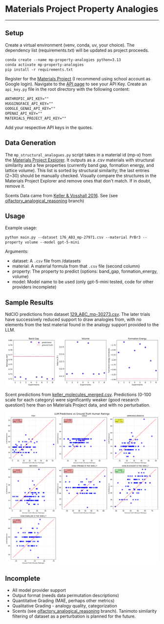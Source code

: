 # Materials Project Property Analogies
---------------------
## Setup

Create a virtual environment (venv, conda, uv, your choice).
The dependency list (requirements.txt) will be updated as project proceeds.

```
conda create --name mp-property-analogies python=3.13
conda activate mp-property-analogies
pip install -r requirements.txt
```

Register for the [Materials Project](https://next-gen.materialsproject.org/) (I recommend using school account as Google login).
Navigate to the [API page](https://next-gen.materialsproject.org/api) to see your API Key.
Create an `api_key.py` file in the root directory with the following content:

```
ANTHROPIC_API_KEY=""
HUGGINGFACE_API_KEY=""
GOOGLE_GENAI_API_KEY=""
OPENAI_API_KEY=""
MATERIALS_PROJECT_API_KEY=""
```

Add your respective API keys in the quotes.

## Data Generation

The `mp_structural_analogues.py` script takes in a material id (mp-x) from the [Materials Project Explorer](https://next-gen.materialsproject.org/materials). It outputs as a .csv materials with structural similarity and a few properties (currently band gap, formation energy, and lattice volume). This list is sorted by structural similarity; the last entries (2~30) should be manually checked. Visually compare the structures in the Materials Project Explorer and remove ones that don't match. If in doubt, remove it.

Scents Data came from [Keller & Vosshall 2016](https://bmcneurosci.biomedcentral.com/articles/10.1186/s12868-016-0287-2). See (see [olfactory_analogical_reasoning](https://github.com/ahaibel/mp-property-analogies/tree/olfactory_analogical_reasoning) branch)

## Usage
Example usage:

```
python main.py --dataset 176_AB3_mp-27971.csv --material PrBr3 --property volume --model gpt-5-mini
```

Arguments:
- dataset: A `.csv` file from /datasets
- material: A material formula from that `.csv` file (second column)
- property: The property to predict (options: band_gap, formation_energy, volume)
- model: Model name to be used (only gpt-5-mini tested, code for other providers incomplete)

## Sample Results
NdClO predictions from dataset [129_ABC_mp-30273.csv](https://github.com/ahaibel/mp-property-analogies/blob/main/datasets/129_ABC_mp-30273.csv). The later trials have successively reduced support to draw analogies from, with no elements from the test material found in the analogy support provided to the LLM.

![alt text](https://raw.githubusercontent.com/ahaibel/mp-property-analogies/refs/heads/main/NdClO_sample_results.png "Sample NdClO Predictions")

Scent predictions from [keller_molecules_merged.csv](https://github.com/ahaibel/mp-property-analogies/blob/olfactory_analogical_reasoning/keller_molecules_merged.csv). Predictions (0-100 scale for each category) were significantly weaker (good research question!) here than on Materials Project data, and with no perturbation.

![alt text](https://raw.githubusercontent.com/ahaibel/mp-property-analogies/refs/heads/main/scents_score_sample_results.png "Sample Scent Predictions")

## Incomplete
- All model provider support
- Output format (needs data permutation descriptions)
- Quantitative Grading (MAE, perhaps other metrics)
- Qualitative Grading - analogy quality, categorization
- Scents (see [olfactory_analogical_reasoning](https://github.com/ahaibel/mp-property-analogies/tree/olfactory_analogical_reasoning) branch). Tanimoto similarity filtering of dataset as a perturbation is planned for the future.